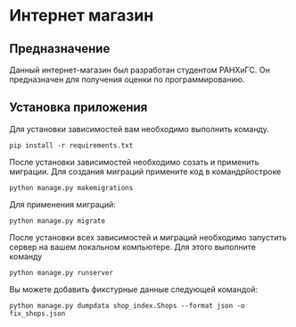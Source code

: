 # Интернет магазин

## Предназначение
Данный интернет-магазин был разработан студентом РАНХиГС.
Он предназначен для получения оценки по программированию.

## Установка приложения


Для установки зависимостей вам необходимо выполнить команду.
```
pip install -r requirements.txt
```
После установки зависимостей необходимо созать и применить миграции.
Для создания миграций примените код в командрйостроке

```
python manage.py makemigrations
```
Для применения миграций:
```
python manage.py migrate
```
После установки всех зависимостей и миграций необходимо запустить сервер
на вашем локальном компьютере. Для этого выполните команду
```
python manage.py runserver
```
Вы можете добавить фикстурные данные следующей командой:
```
python manage.py dumpdata shop_index.Shops --format json -o fix_shops.json
```